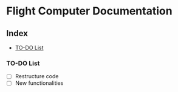 # Flight Computer Documentation

## Index

- [TO-DO List](###to-do-list) 

### TO-DO List
- [ ] Restructure code
- [ ] New functionalities
